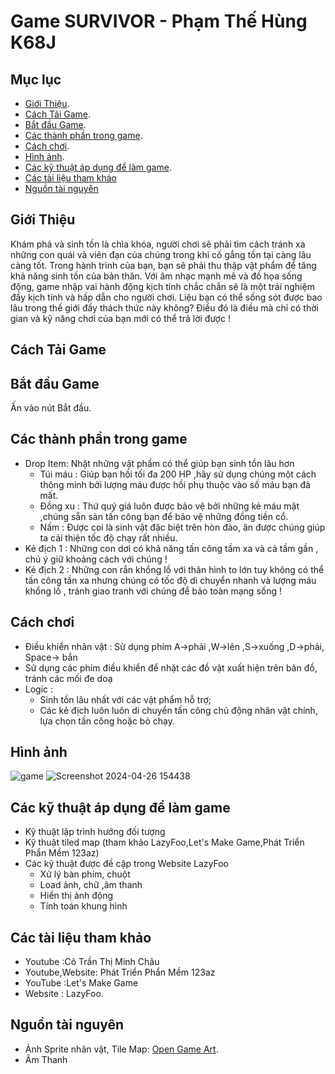 # Game SURVIVOR - Phạm Thế Hùng K68J

## Mục lục
* [Giới Thiệu](#giới-thiệu).
* [Cách Tải Game](#cách-tải-game).
* [Bắt đầu Game](#bắt-đầu-game).
* [Các thành phần trong game](#các-thành-phần-trong-game).
* [Cách chơi](#cách-chơi).
* [Hình ảnh](#hình-ảnh).
* [Các kỹ thuật áp dụng để làm game](#các-kỹ-thuật-áp-dụng-để-làm-game).
* [Các tài liệu tham khảo](#các-tài-liệu-tham-khảo)
* [Nguồn tài nguyên](#nguồn-tài-nguyên)

  

## Giới Thiệu

Khám phá và sinh tồn là chìa khóa, người chơi sẽ phải tìm cách tránh xa những con quái và viên đạn của chúng trong khi cố gắng tồn tại càng lâu càng tốt. Trong hành trình của bạn, bạn sẽ phải thu thập vật phẩm để tăng khả năng sinh tồn của bản thân.
Với âm nhạc mạnh mẽ và đồ họa sống động, game nhập vai hành động kịch tính chắc chắn sẽ là một trải nghiệm đầy kịch tính và hấp dẫn cho người chơi. Liệu bạn có thể sống sót được bao lâu trong thế giới đầy thách thức này không? Điều đó là điều mà chỉ có thời gian và kỹ năng chơi của bạn mới có thể trả lời được !

## Cách Tải Game


## Bắt đầu Game

Ấn vào nút Bắt đầu.

## Các thành phần trong game
* Drop Item: Nhặt những vật phẩm có thể giúp bạn sinh tồn lâu hơn
   * Túi máu : Giúp bạn hồi tối đa 200 HP ,hãy sử dụng chúng một cách thông minh bởi lượng máu
               được hồi phụ thuộc vào số máu bạn đã mất.
   * Đồng xu : Thứ quý giá luôn được bảo vệ bởi những kẻ máu mặt ,chúng sẵn sàn tấn công bạn để
               bảo vệ những đồng tiền cổ.
   * Nấm     : Được coi là sinh vật đặc biệt trên hòn đảo, ăn được chúng giúp ta cải thiện tốc
               độ chạy rất nhiều.
* Kẻ địch 1 : Những con dơi có khả năng tấn công tầm xa và cả tầm gần , chú ý giữ khoảng cách với chúng !
* Kẻ địch 2 : Những con rắn khổng lồ với thân hình to lớn tuy không có thể tấn công tần xa nhưng chúng có tốc độ di chuyển nhanh và lượng máu khổng lồ , tránh giao tranh với chúng để bảo toàn mạng sống !

## Cách chơi
* Điều khiển nhân vật : Sử dụng phím A->phải ,W->lên ,S->xuống ,D->phải, Space-> bắn
* Sử dụng các phím điều khiển để nhặt các đồ vật xuất hiện trên bản đồ, tránh các mối đe doạ
* Logic :
  * Sinh tồn lâu nhất với các vật phẩm hỗ trợ;
  * Các kẻ địch luôn luôn di chuyển tấn công chủ động nhân vật chính, lựa chọn tấn công hoặc
  bỏ chạy.
         

## Hình ảnh
![game](https://github.com/PhmTHung/Game_project/assets/161602413/ea208a78-b2ea-4211-afb6-6bf7c80a49f9)
![Screenshot 2024-04-26 154438](https://github.com/PhmTHung/Game_project/assets/161602413/9bcfb475-0d4c-4bf3-9156-2a9e197c5427)


## Các kỹ thuật áp dụng để làm game
* Kỹ thuật lập trình hướng đối tượng
* Kỹ thuật tiled map (tham khảo LazyFoo,Let's Make Game,Phát Triển Phẩn Mềm 123az)
* Các kỹ thuật được đề cập trong Website LazyFoo
  * Xử lý bàn phím, chuột
  * Load ảnh, chữ ,âm thanh 
  * Hiển thị ảnh động
  * Tính toán khung hình
## Các tài liệu tham khảo
* Youtube :Cô Trần Thị Minh Châu
* Youtube,Website: Phát Triển Phẩn Mềm 123az
* YouTube :Let's Make Game
* Website : LazyFoo.
## Nguồn tài nguyên
* Ảnh Sprite nhân vật, Tile Map: [Open Game Art](#https://opengameart.org/).
* Âm Thanh 


